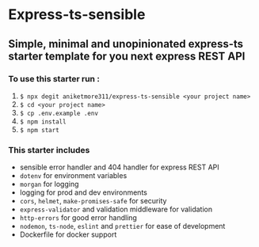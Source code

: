 # Express-ts-sensible

## Simple, minimal and unopinionated express-ts starter template for you next express REST API

### To use this starter run :

1. `$ npx degit aniketmore311/express-ts-sensible <your project name>`
2. `$ cd <your project name>`
3. `$ cp .env.example .env`
4. `$ npm install`
5. `$ npm start`

### This starter includes

- sensible error handler and 404 handler for express REST API
- `dotenv` for environment variables
- `morgan` for logging
- logging for prod and dev environments
- `cors`, `helmet`, `make-promises-safe` for security
- `express-validator` and validation middleware for validation
- `http-errors` for good error handling
- `nodemon`, `ts-node`, `eslint` and `prettier` for ease of development
- Dockerfile for docker support

